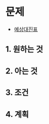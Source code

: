 # 문제

- [예상대진표](https://school.programmers.co.kr/learn/courses/30/lessons/12985)

## 1. 원하는 것

## 2. 아는 것

## 3. 조건

## 4. 계획